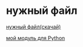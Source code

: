 # нужный файл
[нужный файл(скачай)](https://disk.yandex.ru/d/NA80rkYA8eJ5bw)



[мой модуль для Python](https://sites.google.com/view/yabloko228)
